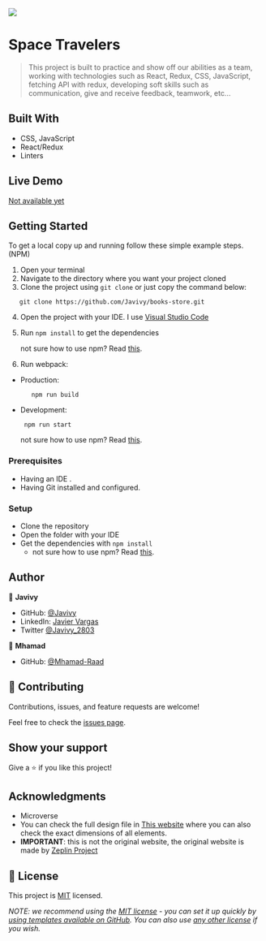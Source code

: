 ![](https://img.shields.io/badge/Microverse-blueviolet)

# Space Travelers

> This project is built to practice and show off our abilities as a team, working with technologies such as React, Redux, CSS, JavaScript, fetching API with redux, developing soft skills such as communication, give and receive feedback, teamwork, etc...


## Built With

- CSS, JavaScript
- React/Redux
- Linters

## Live Demo

[Not available yet](https://livedemo.com)


## Getting Started
To get a local copy up and running follow these simple example steps. (NPM)
1. Open your terminal
2. Navigate to the directory where you want your project cloned
3. Clone the project using `git clone` or just copy the command below:
```  
   git clone https://github.com/Javivy/books-store.git
```   
4. Open the project with your IDE. I use [Visual Studio Code](https://code.visualstudio.com/download)
5. Run `npm install` to get the dependencies

   not sure how to use npm? Read [this](https://docs.npmjs.com/downloading-and-installing-node-js-and-npm).
6. Run webpack:
- Production:
   ``` 
      npm run build
   ```  
- Development:
  ```
   npm run start
  ```
  not sure how to use npm? Read [this](https://docs.npmjs.com/downloading-and-installing-node-js-and-npm).

### Prerequisites
- Having an IDE .
- Having Git installed and configured.

### Setup
- Clone the repository
- Open the folder with your IDE
- Get the dependencies with `npm install` 
  - not sure how to use npm? Read [this](https://docs.npmjs.com/downloading-and-installing-node-js-and-npm).

## Author

👤 **Javivy**

- GitHub: [@Javivy](https://github.com/Javivy)
- LinkedIn: [Javier Vargas](https://www.linkedin.com/in/javier-alejandro-vargas-ortega)
- Twitter [@Javivy_2803](https://twitter.com/Javivy_2803)

👤 **Mhamad**

- GitHub: [@Mhamad-Raad](https://github.com/Mhamad-Raad)

## 🤝 Contributing

Contributions, issues, and feature requests are welcome!

Feel free to check the [issues page](https://github.com/Javivy/space-travelers/issues).

## Show your support

Give a ⭐️ if you like this project!

## Acknowledgments

- Microverse
- You can check the full design file in [This website](https://pedantic-beaver-cb923b.netlify.app/#/) where you can also check the exact dimensions of all elements.
- **IMPORTANT**: this is not the original website, the original website is made by [Zeplin Project](https://app.zeplin.io/project/5b35a9e13227086040f8eb75/screen/5b695e29bb8c844f118f9378)

## 📝 License

This project is [MIT](./MIT.md) licensed.

_NOTE: we recommend using the [MIT license](https://choosealicense.com/licenses/mit/) - you can set it up quickly by [using templates available on GitHub](https://docs.github.com/en/communities/setting-up-your-project-for-healthy-contributions/adding-a-license-to-a-repository). You can also use [any other license](https://choosealicense.com/licenses/) if you wish._
